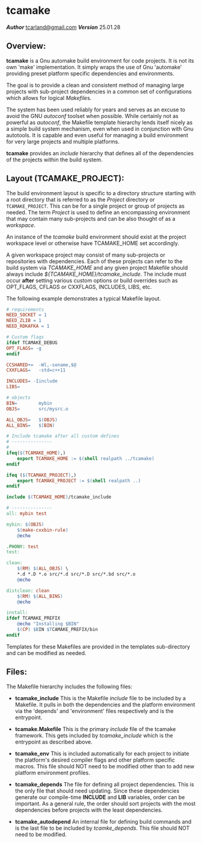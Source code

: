 tcamake
=======

***Author***  tcarland@gmail.com
***Version***  25.01.28


## Overview:

**tcamake** is a Gnu automake build environment for code projects.
It is not its own 'make' implementation. It simply wraps the use of
Gnu 'automake' providing preset platform specific dependencies and
environments.

The goal is to provide a clean and consistent method of managing large
projects with sub-project dependencies in a common set of configurations
which allows for logical *Makefile*s.

The system has been used reliably for years and serves as an excuse to
avoid the GNU *autoconf* toolset when possible. While certainly not as
powerful as *autoconf*, the Makefile template hierarchy lends itself nicely
as a simple build system mechanism, even when used in conjunction with
Gnu autotools. It is capable and even useful for managing a build environment
for very large projects and multiple platforms.

**tcamake** provides an *include* hierarchy that defines all of the
dependencies of the projects within the build system.

## Layout (TCAMAKE_PROJECT):

The build environment layout is specific to a directory structure starting
with a root directory that is referred to as the *Project* directory or
`TCAMAKE_PROJECT`. This can be for a single project or group of projects as
needed.  The term *Project* is used to define an encompassing environment
that may contain many sub-projects and can be also thought of as a *workspace*.

An instance of the *tcamake* build environment should exist at the project
workspace level or otherwise have TCAMAKE_HOME set accordingly.

A given workspace project may consist of many sub-projects or repositories
with dependencies. Each of these projects can refer to the build
system via *TCAMAKE_HOME* and any given project Makefile should always include
*${TCAMAKE_HOME}/tcamake_include*. The include must occur **after** setting
various custom options or build overrides such as OPT_FLAGS, CFLAGS or CXXFLAGS,
INCLUDES, LIBS, etc.

The following example demonstrates a typical Makefile layout.
```makefile
# requirements
NEED_SOCKET = 1
NEED_ZLIB = 1
NEED_RDKAFKA = 1

# Custom flags
ifdef TCAMAKE_DEBUG
OPT_FLAGS= -g
endif

CCSHARED+=  -Wl,-soname,$@
CXXFLAGS=   -std=c++11

INCLUDES= -Iinclude
LIBS=

# objects
BIN=		mybin
OBJS=		src/mysrc.o

ALL_OBJS=	$(OBJS)
ALL_BINS=	$(BIN)

# Include tcamake after all custom defines
# ---------------
#
ifeq($(TCAMAKE_HOME),)
    export TCAMAKE_HOME := $(shell realpath ../tcamake)
endif

ifeq ($(TCAMAKE_PROJECT),)
	export TCAMAKE_PROJECT := $(shell realpath ..)
endif

include $(TCAMAKE_HOME)/tcamake_include

# ---------------
all: mybin test

mybin: $(OBJS)
	$(make-cxxbin-rule)
	@echo

.PHONY: test
test:

clean:
	$(RM) $(ALL_OBJS) \
	*.d *.D *.o src/*.d src/*.D src/*.bd src/*.o
	@echo

distclean: clean
	$(RM) $(ALL_BINS)
	@echo

install:
ifdef TCAMAKE_PREFIX
	@echo "Installing $BIN"
    $(CP) $BIN $TCAMAKE_PREFIX/bin
endif
```

Templates for these Makefiles are provided in the templates sub-directory
and can be modified as needed.


## Files:

The Makefile hierarchy includes the following files:

- **tcamake_include**
  This is the Makefile *include* file to be included by a Makefile.
  It pulls in both the dependencies and the platform environment via the
  'depends' and 'environment' files respectively and is the entrypoint.

- **tcamake.Makefile**
  This is the primary *include* file of the tcamake framework. This gets
  included by *tcamake_include* which is the entrypoint as described above.

- **tcamake_env**
  This is included automatically for each project to initiate the
  platform's desired compiler flags and other platform specific macros.
  This file should NOT need to be modified other than to add new
  platform environment profiles.

- **tcamake_depends**
  The file for defining all project dependencies. This is the only file
  that should need updating. Since these dependencies generate our
  compile-time **INCLUDE** and **LIB** variables, order can be important.
  As a general rule, the order should sort projects with the most
  dependencies before projects with the least dependencies.

- **tcamake_autodepend**
  An internal file for defining build commands and is the last file
  to be included by *tcamke_depends*. This file should NOT need to be
  modified.
